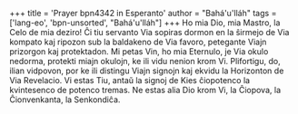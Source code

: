 +++
title = 'Prayer bpn4342 in Esperanto'
author = "Bahá'u'lláh"
tags = ['lang-eo', 'bpn-unsorted', "Bahá'u'lláh"]
+++
Ho mia Dio, mia Mastro, la Celo de mia deziro! Ĉi tiu servanto Via sopiras dormon en la ŝirmejo de Via kompato kaj ripozon sub la baldakeno de Via favoro, petegante Viajn prizorgon kaj protektadon. Mi petas Vin, ho mia Eternulo, je Via okulo nedorma, protekti miajn okulojn, ke ili vidu nenion krom Vi. Plifortigu, do, ilian vidpovon, por ke ili distingu Viajn signojn kaj ekvidu la Horizonton de Via Revelacio. Vi estas Tiu, antaŭ la signoj de Kies ĉiopotenco la kvintesenco de potenco tremas. Ne estas alia Dio krom Vi, la Ĉiopova, la Ĉionvenkanta, la Senkondiĉa.
